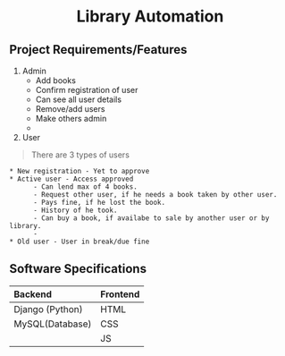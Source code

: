 <h1 align = "center"> Library Automation</h1>

## Project Requirements/Features
1. Admin
      * Add books
      * Confirm registration of user
      * Can see all user details
      * Remove/add users
      * Make others admin
      * 
2. User
> There are 3 types of users

    * New registration - Yet to approve
    * Active user - Access approved
          - Can lend max of 4 books.
          - Request other user, if he needs a book taken by other user.
          - Pays fine, if he lost the book.
          - History of he took.
          - Can buy a book, if availabe to sale by another user or by library.
          - 
    * Old user - User in break/due fine

## Software Specifications
|Backend|Frontend|
|:---|:---|
|Django (Python)|HTML|
MySQL(Database)|CSS|
|   |JS|

